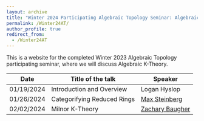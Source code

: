 ```yaml
---
layout: archive
title: "Winter 2024 Participating Algebraic Topology Seminar: Algebraic K-Theory"
permalink: /Winter24AT/
author_profile: true
redirect_from:
  - /Winter24AT
---
```

This is a website for the completed Winter 2023 Algebraic Topology participating seminar, where we will discuss Algebraic K-Theory.

| Date  | Title of the talk | Speaker |
| ------------- | ------------- | ------------- | 
| 01/19/2024 | Introduction and Overview | Logan Hyslop |
| 01/26/2024 | Categorifying Reduced Rings| [Max Steinberg](https://max.steinbergfour.com/) |
| 02/02/2024 | Milnor K-Theory | [Zachary Baugher](https://www.math.ucla.edu/~zmb/) |
